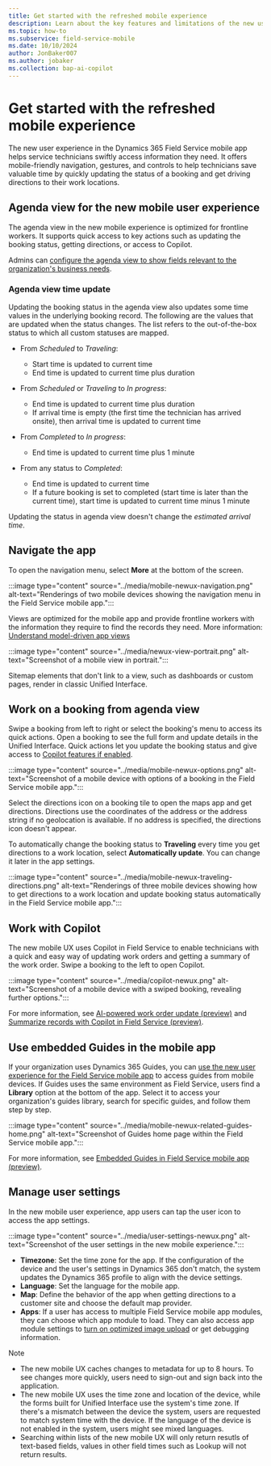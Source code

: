 ```yaml
---
title: Get started with the refreshed mobile experience
description: Learn about the key features and limitations of the new user experience for the Dynamics 365 Field Service mobile app.
ms.topic: how-to
ms.subservice: field-service-mobile
ms.date: 10/10/2024
author: JonBaker007
ms.author: jobaker
ms.collection: bap-ai-copilot 
---
```


# Get started with the refreshed mobile experience

The new user experience in the Dynamics 365 Field Service mobile app helps service technicians swiftly access information they need. It offers mobile-friendly navigation, gestures, and controls to help technicians save valuable time by quickly updating the status of a booking and get driving directions to their work locations.

## Agenda view for the new mobile user experience

The agenda view in the new mobile experience is optimized for frontline workers. It supports quick access to key actions such as updating the booking status, getting directions, or access to Copilot.

Admins can [configure the agenda view to show fields relevant to the organization's business needs](/dynamics365/field-service/mobile/customize-booking-calendar).

### Agenda view time update

Updating the booking status in the agenda view also updates some time values in the underlying booking record. The following are the values that are updated when the status changes. The list refers to the out-of-the-box status to which all custom statuses are mapped.

- From *Scheduled* to *Traveling*:
  - Start time is updated to current time
  - End time is updated to current time plus duration

- From *Scheduled* or *Traveling* to *In progress*:
  - End time is updated to current time plus duration
  - If arrival time is empty (the first time the technician has arrived onsite), then arrival time is updated to current time

- From *Completed* to *In progress*:
  - End time is updated to current time plus 1 minute

- From any status to *Completed*:
  - End time is updated to current time
  - If a future booking is set to completed (start time is later than the current time), start time is updated to current time minus 1 minute

Updating the status in agenda view doesn't change the *estimated arrival time*.

## Navigate the app

To open the navigation menu, select **More** at the bottom of the screen.

:::image type="content" source="../media/mobile-newux-navigation.png" alt-text="Renderings of two mobile devices showing the navigation menu in the Field Service mobile app.":::

Views are optimized for the mobile app and provide frontline workers with the information they require to find the records they need. More information: [Understand model-driven app views](/power-apps/maker/model-driven-apps/create-edit-views)

:::image type="content" source="../media/newux-view-portrait.png" alt-text="Screenshot of a mobile view in portrait.":::

Sitemap elements that don't link to a view, such as dashboards or custom pages, render in classic Unified Interface.

## Work on a booking from agenda view

Swipe a booking from left to right or select the booking's menu to access its quick actions. Open a booking to see the full form and update details in the Unified Interface. Quick actions let you update the booking status and give access to [Copilot features if enabled](set-up-field-service-mobile.md#turn-on-features-for-the-refreshed-experience).

:::image type="content" source="../media/mobile-newux-options.png" alt-text="Screenshot of a mobile device with options of a booking in the Field Service mobile app.":::

Select the directions icon on a booking tile to open the maps app and get directions. Directions use the coordinates of the address or the address string if no geolocation is available. If no address is specified, the directions icon doesn't appear.

To automatically change the booking status to **Traveling** every time you get directions to a work location, select **Automatically update**. You can change it later in the app settings.

:::image type="content" source="../media/mobile-newux-traveling-directions.png" alt-text="Renderings of three mobile devices showing how to get directions to a work location and update booking status automatically in the Field Service mobile app.":::

## Work with Copilot

The new mobile UX uses Copilot in Field Service to enable technicians with a quick and easy way of updating work orders and getting a summary of the work order. Swipe a booking to the left to open Copilot.

:::image type="content" source="../media/copilot-newux.png" alt-text="Screenshot of a mobile device with a swiped booking, revealing further options.":::

For more information, see [AI-powered work order update (preview)](../work-order-update.md) and [Summarize records with Copilot in Field Service (preview)](../work-order-recap.md).

## Use embedded Guides in the mobile app

If your organization uses Dynamics 365 Guides, you can [use the new user experience for the Field Service mobile app](set-up-field-service-mobile.md) to access guides from mobile devices. If Guides uses the same environment as Field Service, users find a **Library** option at the bottom of the app. Select it to access your organization's guides library, search for specific guides, and follow them step by step.

:::image type="content" source="../media/mobile-newux-related-guides-home.png" alt-text="Screenshot of Guides home page within the Field Service mobile app.":::

For more information, see [Embedded Guides in Field Service mobile app (preview)](/dynamics365/mixed-reality/guides/admin-connect-field-service-mobile).

## Manage user settings

In the new mobile user experience, app users can tap the user icon to access the app settings.

:::image type="content" source="../media/user-settings-newux.png" alt-text="Screenshot of the user settings in the new mobile experience.":::

- **Timezone**: Set the time zone for the app. If the configuration of the device and the user's settings in Dynamics 365 don't match, the system updates the Dynamics 365 profile to align with the device settings.
- **Language**: Set the language for the mobile app.
- **Map**: Define the behavior of the app when getting directions to a customer site and choose the default map provider.
- **Apps**: If a user has access to multiple Field Service mobile app modules, they can choose which app module to load. They can also access app module settings to [turn on optimized image upload](optimize-image-size.md) or get debugging information.

> [!NOTE]
>
> - The new mobile UX caches changes to metadata for up to 8 hours. To see changes more quickly, users need to sign-out and sign back into the application.
> - The new mobile UX uses the time zone and location of the device, while the forms built for Unified Interface use the system's time zone. If there's a mismatch between the device the system, users are requested to match system time with the device. If the language of the device is not enabled in the system, users might see mixed languages.
> - Searching within lists of the new mobile UX will only return resutls of text-based fields, values in other field times such as Lookup will not return results. 
